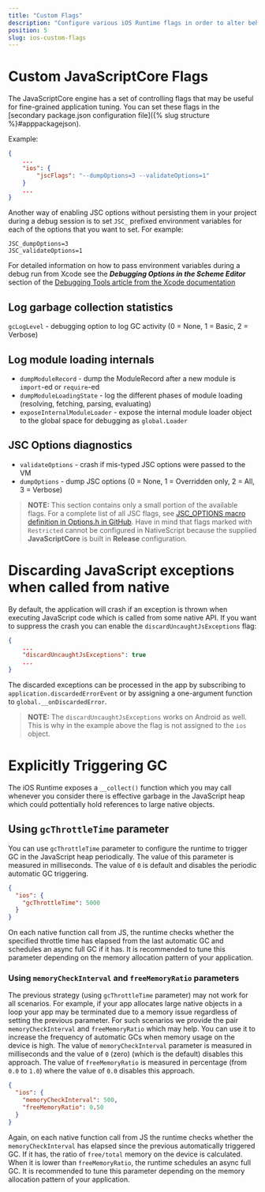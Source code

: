```yaml
---
title: "Custom Flags"
description: "Configure various iOS Runtime flags in order to alter behavior, improve performance, or obtain more comprehensive debug information of your app"
position: 5
slug: ios-custom-flags
---
```


# Custom JavaScriptCore Flags

The JavaScriptCore engine has a set of controlling flags that may be useful for fine-grained application tuning. You can set these flags in the [secondary package.json configuration file]({% slug structure %}#apppackagejson).

Example:
```JSON
{
    ...
    "ios": {
        "jscFlags": "--dumpOptions=3 --validateOptions=1"
    }
    ...
}
```

Another way of enabling JSC options without persisting them in your project during a debug session is to set `JSC_` prefixed environment variables for each of the options that you want to set. For example:

```
JSC_dumpOptions=3
JSC_validateOptions=1
```

For detailed information on how to pass environment variables during a debug run from Xcode see the ***Debugging Options in the Scheme Editor*** section of the [Debugging Tools article from the Xcode documentation](https://developer.apple.com/library/archive/documentation/DeveloperTools/Conceptual/debugging_with_xcode/chapters/debugging_tools.html)

## Log garbage collection statistics

`gcLogLevel` - debugging option to log GC activity (0 = None, 1 = Basic, 2 = Verbose)

## Log module loading internals

* `dumpModuleRecord` - dump the ModuleRecord after a new module is `import`-ed or `require`-ed
* `dumpModuleLoadingState` - log the different phases of module loading (resolving, fetching, parsing, evaluating)
* `exposeInternalModuleLoader` - expose the internal module loader object to the global space for debugging as `global.Loader`

## JSC Options diagnostics
* `validateOptions` - crash if mis-typed JSC options were passed to the VM
* `dumpOptions` - dump JSC options (0 = None, 1 = Overridden only, 2 = All, 3 = Verbose)

> **NOTE:** This section contains only a small portion of the available flags. For a complete list of all JSC flags, see [JSC_OPTIONS macro definition in Options.h in GitHub](https://github.com/NativeScript/webkit/blob/ios/Source/JavaScriptCore/runtime/Options.h#L115). Have in mind that flags marked with `Restricted` cannot be configured in NativeScript because the supplied **JavaScriptCore** is built in **Release** configuration.

# Discarding JavaScript exceptions when called from native

By default, the application will crash if an exception is thrown when executing JavaScript code which is called from some native API. If you want to suppress the crash you can enable the `discardUncaughtJsExceptions` flag:

```JSON
{
    ...
    "discardUncaughtJsExceptions": true
    ...
}
```

The discarded exceptions can be processed in the app by subscribing to `application.discardedErrorEvent` or by assigning a one-argument function to `global.__onDiscardedError`.

> **NOTE:** The `discardUncaughtJsExceptions` works on Android as well. This is why in the example above the flag is not assigned to the `ios` object.

# Explicitly Triggering GC

The iOS Runtime exposes a `__collect()` function which you may call whenever you consider there is effective garbage in the JavaScript heap which could pottentially hold references to large native objects.

## Using `gcThrottleTime` parameter

You can use `gcThrottleTime` parameter to configure the runtime to trigger GC in the JavaScript heap periodically. The value of this parameter is measured in milliseconds. The value of `0` is default and disables the periodic automatic GC triggering.

```JSON
{
  "ios": {
    "gcThrottleTime": 5000
  }
}
```

On each native function call from JS, the runtime checks whether the specified throttle time has elapsed from the last automatic GC and schedules an async full GC if it has. It is recommended to tune this parameter depending on the memory allocation pattern of your application.

### Using `memoryCheckInterval` and `freeMemoryRatio` parameters

The previous strategy (using `gcThrottleTime` parameter) may not work for all scenarios. For example, if your app allocates large native objects in a loop your app may be terminated due to a memory issue regardless of setting the previous parameter. For such scenarios we provide the pair `memoryCheckInterval` and `freeMemoryRatio` which may help. You can use it to increase the frequency of automatic GCs when memory usage on the device is high. The value of `memoryCheckInterval` parameter is measured in milliseconds and the value of `0` (zero) (which is the default) disables this approach. The value of `freeMemoryRatio` is measured in percentage (from `0.0` to `1.0`) where the value of `0.0` disables this approach.

```JSON
{
  "ios": {
    "memoryCheckInterval": 500,
    "freeMemoryRatio": 0.50
  }
}
```

Again, on each native function call from JS the runtime checks whether the `memoryCheckInterval` has elapsed since the previous automatically triggered GC. If it has, the ratio of `free/total` memory on the device is calculated. When it is lower than `freeMemoryRatio`, the runtime schedules an async full GC. It is recommended to tune this parameter depending on the memory allocation pattern of your application.
